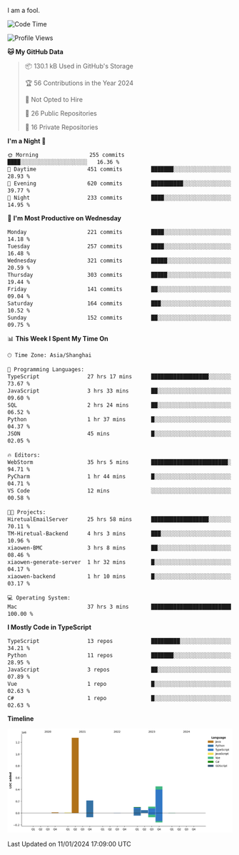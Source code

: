 I am a fool.

<!--START_SECTION:waka-->
![Code Time](http://img.shields.io/badge/Code%20Time-1%2C088%20hrs%2022%20mins-blue)

![Profile Views](http://img.shields.io/badge/Profile%20Views-0-blue)

**🐱 My GitHub Data** 

> 📦 130.1 kB Used in GitHub's Storage 
 > 
> 🏆 56 Contributions in the Year 2024
 > 
> 🚫 Not Opted to Hire
 > 
> 📜 26 Public Repositories 
 > 
> 🔑 16 Private Repositories 
 > 
**I'm a Night 🦉** 

```text
🌞 Morning                255 commits         ████░░░░░░░░░░░░░░░░░░░░░   16.36 % 
🌆 Daytime                451 commits         ███████░░░░░░░░░░░░░░░░░░   28.93 % 
🌃 Evening                620 commits         ██████████░░░░░░░░░░░░░░░   39.77 % 
🌙 Night                  233 commits         ████░░░░░░░░░░░░░░░░░░░░░   14.95 % 
```
📅 **I'm Most Productive on Wednesday** 

```text
Monday                   221 commits         ████░░░░░░░░░░░░░░░░░░░░░   14.18 % 
Tuesday                  257 commits         ████░░░░░░░░░░░░░░░░░░░░░   16.48 % 
Wednesday                321 commits         █████░░░░░░░░░░░░░░░░░░░░   20.59 % 
Thursday                 303 commits         █████░░░░░░░░░░░░░░░░░░░░   19.44 % 
Friday                   141 commits         ██░░░░░░░░░░░░░░░░░░░░░░░   09.04 % 
Saturday                 164 commits         ███░░░░░░░░░░░░░░░░░░░░░░   10.52 % 
Sunday                   152 commits         ██░░░░░░░░░░░░░░░░░░░░░░░   09.75 % 
```


📊 **This Week I Spent My Time On** 

```text
🕑︎ Time Zone: Asia/Shanghai

💬 Programming Languages: 
TypeScript               27 hrs 17 mins      ██████████████████░░░░░░░   73.67 % 
JavaScript               3 hrs 33 mins       ██░░░░░░░░░░░░░░░░░░░░░░░   09.60 % 
SQL                      2 hrs 24 mins       ██░░░░░░░░░░░░░░░░░░░░░░░   06.52 % 
Python                   1 hr 37 mins        █░░░░░░░░░░░░░░░░░░░░░░░░   04.37 % 
JSON                     45 mins             █░░░░░░░░░░░░░░░░░░░░░░░░   02.05 % 

🔥 Editors: 
WebStorm                 35 hrs 5 mins       ████████████████████████░   94.71 % 
PyCharm                  1 hr 44 mins        █░░░░░░░░░░░░░░░░░░░░░░░░   04.71 % 
VS Code                  12 mins             ░░░░░░░░░░░░░░░░░░░░░░░░░   00.58 % 

🐱‍💻 Projects: 
HiretualEmailServer      25 hrs 58 mins      ██████████████████░░░░░░░   70.11 % 
TM-Hiretual-Backend      4 hrs 3 mins        ███░░░░░░░░░░░░░░░░░░░░░░   10.96 % 
xiaowen-BMC              3 hrs 8 mins        ██░░░░░░░░░░░░░░░░░░░░░░░   08.46 % 
xiaowen-generate-server  1 hr 32 mins        █░░░░░░░░░░░░░░░░░░░░░░░░   04.17 % 
xiaowen-backend          1 hr 10 mins        █░░░░░░░░░░░░░░░░░░░░░░░░   03.17 % 

💻 Operating System: 
Mac                      37 hrs 3 mins       █████████████████████████   100.00 % 
```

**I Mostly Code in TypeScript** 

```text
TypeScript               13 repos            █████████░░░░░░░░░░░░░░░░   34.21 % 
Python                   11 repos            ███████░░░░░░░░░░░░░░░░░░   28.95 % 
JavaScript               3 repos             ██░░░░░░░░░░░░░░░░░░░░░░░   07.89 % 
Vue                      1 repo              █░░░░░░░░░░░░░░░░░░░░░░░░   02.63 % 
C#                       1 repo              █░░░░░░░░░░░░░░░░░░░░░░░░   02.63 % 
```



**Timeline**

![Lines of Code chart](https://raw.githubusercontent.com/VeejaLiu/VeejaLiu/master/assets/bar_graph.png)


 Last Updated on 11/01/2024 17:09:00 UTC
<!--END_SECTION:waka-->

